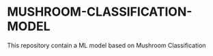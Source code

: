 # MUSHROOM-CLASSIFICATION-MODEL
This repository contain a ML model based on Mushroom Classification
